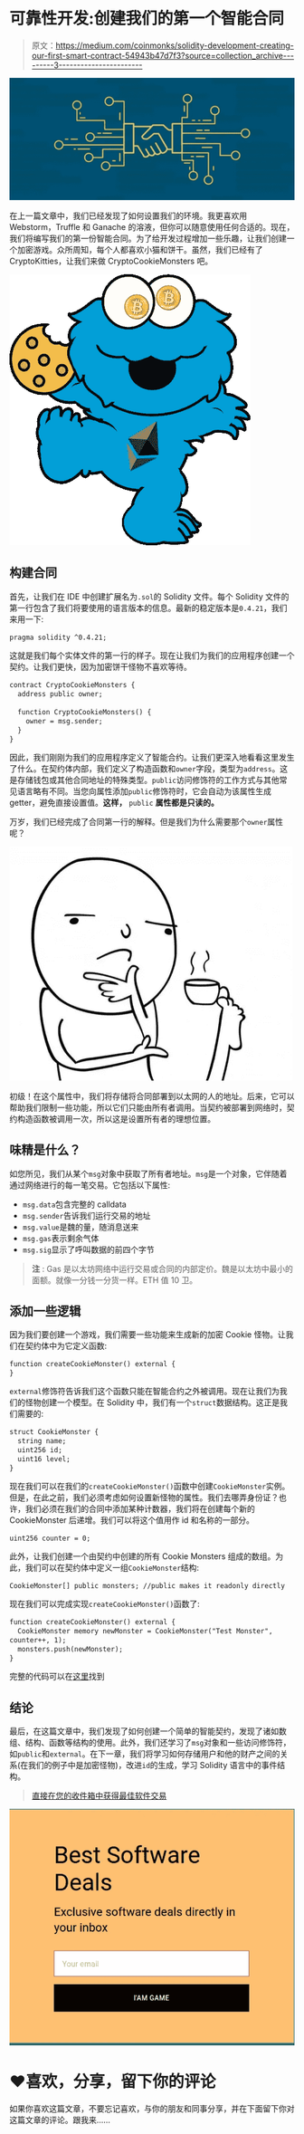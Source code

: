 # 可靠性开发:创建我们的第一个智能合同

> 原文：<https://medium.com/coinmonks/solidity-development-creating-our-first-smart-contract-54943b47d7f3?source=collection_archive---------3----------------------->

![](img/3964b3ab2e99da7b519800749248647c.png)

在上一篇文章中，我们已经发现了如何设置我们的环境。我更喜欢用 Webstorm，Truffle 和 Ganache 的溶液，但你可以随意使用任何合适的。现在，我们将编写我们的第一份智能合同。为了给开发过程增加一些乐趣，让我们创建一个加密游戏。众所周知，每个人都喜欢小猫和饼干。虽然，我们已经有了 CryptoKitties，让我们来做 CryptoCookieMonsters 吧。

![](img/16bb3d8df4f2d5fd73a06090677bea29.png)

## 构建合同

首先，让我们在 IDE 中创建扩展名为`.sol`的 Solidity 文件。每个 Solidity 文件的第一行包含了我们将要使用的语言版本的信息。最新的稳定版本是`0.4.21`，我们来用一下:

```
pragma solidity ^0.4.21;
```

这就是我们每个实体文件的第一行的样子。现在让我们为我们的应用程序创建一个契约。让我们更快，因为加密饼干怪物不喜欢等待。

```
contract CryptoCookieMonsters {
  address public owner;

  function CryptoCookieMonsters() {
    owner = msg.sender;
  }
}
```

因此，我们刚刚为我们的应用程序定义了智能合约。让我们更深入地看看这里发生了什么。在契约体内部，我们定义了构造函数和`owner`字段，类型为`address`。这是存储钱包或其他合同地址的特殊类型。`public`访问修饰符的工作方式与其他常见语言略有不同。当您向属性添加`public`修饰符时，它会自动为该属性生成 getter，避免直接设置值。**这样，** `public` **属性都是只读的。**

万岁，我们已经完成了合同第一行的解释。但是我们为什么需要那个`owner`属性呢？

![](img/a9f30a0dee6b8a153c2f00c4f4b49e52.png)

初级！在这个属性中，我们将存储将合同部署到以太网的人的地址。后来，它可以帮助我们限制一些功能，所以它们只能由所有者调用。当契约被部署到网络时，契约构造函数被调用一次，所以这是设置所有者的理想位置。

## 味精是什么？

如您所见，我们从某个`msg`对象中获取了所有者地址。`msg`是一个对象，它伴随着通过网络进行的每一笔交易。它包括以下属性:

*   `msg.data`包含完整的 calldata
*   `msg.sender`告诉我们运行交易的地址
*   `msg.value`是魏的量，随消息送来
*   `msg.gas`表示剩余气体
*   `msg.sig`显示了呼叫数据的前四个字节

> **注** : Gas 是以太坊网络中运行交易或合同的内部定价。魏是以太坊中最小的面额。就像一分钱一分货一样。ETH 值 10 卫。

## 添加一些逻辑

因为我们要创建一个游戏，我们需要一些功能来生成新的加密 Cookie 怪物。让我们在契约体中为它定义函数:

```
function createCookieMonster() external {
}
```

`external`修饰符告诉我们这个函数只能在智能合约之外被调用。现在让我们为我们的怪物创建一个模型。在 Solidity 中，我们有一个`struct`数据结构。这正是我们需要的:

```
struct CookieMonster {
  string name;
  uint256 id;
  uint16 level;
}
```

现在我们可以在我们的`createCookieMonster()`函数中创建`CookieMonster`实例。但是，在此之前，我们必须考虑如何设置新怪物的属性。我们去哪弄身份证？也许，我们必须在我们的合同中添加某种计数器，我们将在创建每个新的 CookieMonster 后递增。我们可以将这个值用作 id 和名称的一部分。

```
uint256 counter = 0;
```

此外，让我们创建一个由契约中创建的所有 Cookie Monsters 组成的数组。为此，我们可以在契约体中定义一组`CookieMonster`结构:

```
CookieMonster[] public monsters; //public makes it readonly directly
```

现在我们可以完成实现`createCookieMonster()`函数了:

```
function createCookieMonster() external {
  CookieMonster memory newMonster = CookieMonster("Test Monster",    counter++, 1);
  monsters.push(newMonster);
}
```

完整的代码可以在[这里](https://ethfiddle.com/wZF5ik7rX5)找到

## 结论

最后，在这篇文章中，我们发现了如何创建一个简单的智能契约，发现了诸如数组、结构、函数等结构的使用。此外，我们还学习了`msg`对象和一些访问修饰符，如`public`和`external`。在下一章，我们将学习如何存储用户和他的财产之间的关系(在我们的例子中是加密怪物)，改进`id`的生成，学习 Solidity 语言中的事件结构。

> [直接在您的收件箱中获得最佳软件交易](https://coincodecap.com/?utm_source=coinmonks)

[![](img/7c0b3dfdcbfea594cc0ae7d4f9bf6fcb.png)](https://coincodecap.com/?utm_source=coinmonks)

# ❤️喜欢，分享，留下你的评论

如果你喜欢这篇文章，不要忘记喜欢，与你的朋友和同事分享，并在下面留下你对这篇文章的评论。跟我来……